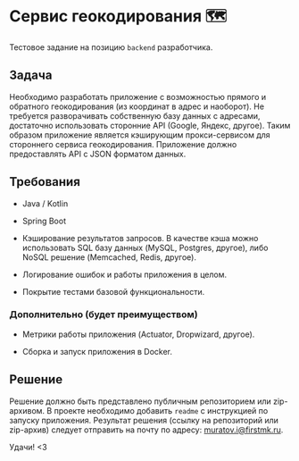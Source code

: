 # Сервис геокодирования 🗺️

Тестовое задание на позицию `backend` разработчика.

## Задача

Необходимо разработать приложение с возможностью прямого и обратного геокодирования (из координат в адрес и наоборот). 
Не требуется разворачивать собственную базу данных с адресами, достаточно использовать сторонние API (Google, Яндекс, другое). 
Таким образом приложение является кэширующим прокси-сервисом для стороннего сервиса геокодирования.
Приложение должно предоставлять API с JSON форматом данных. 

## Требования

- Java / Kotlin

- Spring Boot

- Кэширование результатов запросов. 
В качестве кэша можно использовать SQL базу данных (MySQL, Postgres, другое), 
либо NoSQL решение (Memcached, Redis, другое). 

- Логирование ошибок и работы приложения в целом.

- Покрытие тестами базовой функциональности.

### Дополнительно (будет преимуществом)

- Метрики работы приложения (Actuator, Dropwizard, другое).

- Сборка и запуск приложения в Docker.

## Решение

Решение должно быть представлено публичным репозиторием или zip-архивом. 
В проекте необходимо добавить `readme` с инструкцией по запуску приложения.
Результат решения (ссылку на репозиторий или zip-архив) следует отправить на почту по адресу: muratov.i@firstmk.ru.

Удачи! <3
